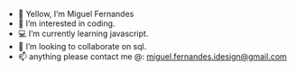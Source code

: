 - 🚤 Yellow, I’m Miguel Fernandes
- 👀 I’m interested in coding.
- 💻 I’m currently learning javascript.
- 💾 I’m looking to collaborate on sql.
- 📫 anything please contact me @: miguel.fernandes.idesign@gmail.com
